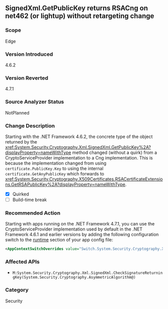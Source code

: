 ## SignedXml.GetPublicKey returns RSACng on net462 (or lightup) without retargeting change

### Scope
Edge

### Version Introduced
4.6.2

### Version Reverted
4.7.1

### Source Analyzer Status
NotPlanned

### Change Description

Starting with the .NET Framework 4.6.2, the concrete type of the object returned by the <xref:System.Security.Cryptography.Xml.SignedXml.GetPublicKey%2A?displayProperty=nameWithType> method changed (without a quirk) from a CryptoServiceProvider implementation to a Cng implementation. This is because the implementation changed from using `certificate.PublicKey.Key` to using the internal `certificate.GetAnyPublicKey` which forwards to <xref:System.Security.Cryptography.X509Certificates.RSACertificateExtensions.GetRSAPublicKey%2A?displayProperty=nameWithType>.

- [x] Quirked
- [ ] Build-time break

### Recommended Action

Starting with apps running on the .NET Framework 4.7.1, you can use the CryptoServiceProvider implementation used by default in the .NET Framework 4.6.1 and earlier versions by adding the following configuration switch to the [runtime](https://docs.microsoft.com/en-us/dotnet/framework/configure-apps/file-schema/runtime/runtime-element) section of your app config file:

```xml
<AppContextSwitchOverrides value="Switch.System.Security.Cryptography.Xml.SignedXmlUseLegacyCertificatePrivateKey=true" />
```

### Affected APIs
* `M:System.Security.Cryptography.Xml.SignedXml.CheckSignatureReturningKey(System.Security.Cryptography.AsymmetricAlgorithm@)`

### Category
Security

<!--
Bug # 432261
-->

